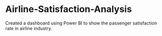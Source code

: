 # Airline-Satisfaction-Analysis
Created a dashboard using Power BI to show the passenger satisfaction rate in airline industry.
